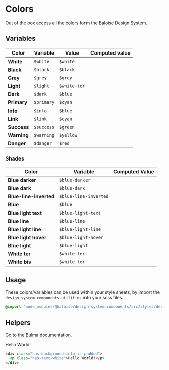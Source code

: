 # Colors

Out of the box access all the colors form the Baloise Design System.

## Variables

| Color       | Variable   | Value        | Computed value                                                                       |
| ----------- | ---------- | ------------ | ------------------------------------------------------------------------------------ |
| **White**   | `$white`   | `$white`     | <div class="bal-app box"><span class="bd-color has-background-white"></span></div>   |
| **Black**   | `$black`   | `$black`     | <div class="bal-app box"><span class="bd-color has-background-black"></span></div>   |
| **Grey**    | `$grey`    | `$grey`      | <div class="bal-app box"><span class="bd-color has-background-grey"></span></div>    |
| **Light**   | `$light`   | `$white-ter` | <div class="bal-app box"><span class="bd-color has-background-light"></span></div>   |
| **Dark**    | `$dark`    | `$blue`      | <div class="bal-app box"><span class="bd-color has-background-dark"></span></div>    |
| **Primary** | `$primary` | `$cyan`      | <div class="bal-app box"><span class="bd-color has-background-primary"></span></div> |
| **Info**    | `$info`    | `$blue`      | <div class="bal-app box"><span class="bd-color has-background-info"></span></div>    |
| **Link**    | `$link`    | `$cyan`      | <div class="bal-app box"><span class="bd-color has-background-link"></span></div>    |
| **Success** | `$success` | `$green`     | <div class="bal-app box"><span class="bd-color has-background-success"></span></div> |
| **Warning** | `$warning` | `$yellow`    | <div class="bal-app box"><span class="bd-color has-background-warning"></span></div> |
| **Danger**  | `$danger`  | `$red`       | <div class="bal-app box"><span class="bd-color has-background-danger"></span></div>  |

### Shades

| Color                  | Variable              | Computed Value                                                                                  |
| ---------------------- | --------------------- | ----------------------------------------------------------------------------------------------- |
| **Blue darker**        | `$blue-darker`        | <div class="bal-app box"><span class="bd-color has-background-blue-darker"></span></div>        |
| **Blue dark**          | `$blue-dark`          | <div class="bal-app box"><span class="bd-color has-background-blue-dark"></span></div>          |
| **Blue-line-inverted** | `$blue-line-inverted` | <div class="bal-app box"><span class="bd-color has-background-blue-line-inverted"></span></div> |
| **Blue**               | `$blue`               | <div class="bal-app box"><span class="bd-color has-background-blue"></span></div>               |
| **Blue light text**    | `$blue-light-text`    | <div class="bal-app box"><span class="bd-color has-background-blue-light-text"></span></div>    |
| **Blue line**          | `$blue-line`          | <div class="bal-app box"><span class="bd-color has-background-blue-line"></span></div>          |
| **Blue light line**    | `$blue-light-line`    | <div class="bal-app box"><span class="bd-color has-background-blue-light-line"></span></div>    |
| **Blue light hover**   | `$blue-light-hover`   | <div class="bal-app box"><span class="bd-color has-background-blue-light-hover"></span></div>   |
| **Blue light**         | `$blue-light`         | <div class="bal-app box"><span class="bd-color has-background-blue-light"></span></div>         |
| **White ter**          | `$white-ter`          | <div class="bal-app box"><span class="bd-color has-background-white-ter"></span></div>          |
| **White bis**          | `$white-ter`          | <div class="bal-app box"><span class="bd-color has-background-white-ter"></span></div>          |

## Usage

These colors/variables can be used within your style sheets, by import the `design-system-components.utilities` into your scss files.

```scss
@import 'node_modules/@baloise/design-system-components/src/styles/design-system-components.utilities';
```

## Helpers

[Go to the Bulma documentation](https://bulma.io/documentation/modifiers/color-helpers/).

<docs-demo>
<div class="has-background-info is-padded">
  <p class="has-text-white">Hello World!</p>
</div>
</docs-demo>

```html
<div class="has-background-info is-padded">
  <p class="has-text-white">Hello World!</p>
</div>
```
